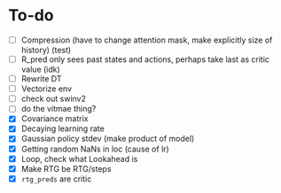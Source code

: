 # To-do

- [ ] Compression (have to change attention mask, make explicitly size of history) (test)
- [ ] R_pred only sees past states and actions, perhaps take last as critic value (idk)
- [ ] Rewrite DT
- [ ] Vectorize env
- [ ] check out swinv2
- [ ] do the vitmae thing?
- [x] Covariance matrix
- [x] Decaying learning rate
- [x] Gaussian policy stdev (make product of model)
- [x] Getting random NaNs in loc (cause of lr)
- [x] Loop, check what Lookahead is
- [x] Make RTG be RTG/steps
- [x] `rtg_preds` are critic

